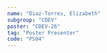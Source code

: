 ```yaml
---
name: "Diaz-Torres, Elizabeth"
subgroup: "CDEV"
poster: "CDEV-26"
tag: "Poster Presenter"
code: "PS04"
---
```

